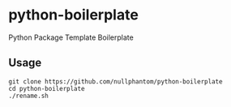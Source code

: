 # python-boilerplate
Python Package Template Boilerplate

## Usage
```
git clone https://github.com/nullphantom/python-boilerplate
cd python-boilerplate
./rename.sh
```
